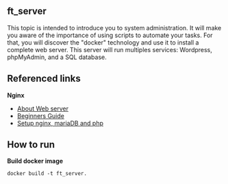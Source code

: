 ## ft_server
This topic is intended to introduce you to system administration. It will make you aware of the importance of using scripts to automate your tasks.
For that, you will discover the "docker" technology and use it to install a complete web server. This server will run multiples services: Wordpress, phpMyAdmin, 
and a SQL database.

## Referenced links
**Nginx**
- [About Web server](https://developer.mozilla.org/en-US/docs/Learn/Common_questions/What_is_a_web_server)
- [Beginners Guide](http://nginx.org/en/docs/beginners_guide.html)
- [Setup nginx, mariaDB and php](https://www.digitalocean.com/community/tutorials/how-to-install-linux-nginx-mariadb-php-lemp-stack-on-debian-10)

## How to run
**Build docker image**
```
docker build -t ft_server.
```
